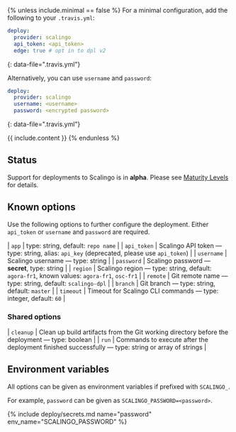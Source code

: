 {% unless include.minimal == false %}
For a minimal configuration, add the following to your `.travis.yml`:

```yaml
deploy:
  provider: scalingo
  api_token: <api_token>
  edge: true # opt in to dpl v2
```
{: data-file=".travis.yml"}

Alternatively, you can use `username` and `password`:

```yaml
deploy:
  provider: scalingo
  username: <username>
  password: <encrypted password>
```
{: data-file=".travis.yml"}


{{ include.content }}
{% endunless %}

## Status

Support for deployments to Scalingo is in **alpha**. Please see [Maturity Levels](/user/deployment-v2#maturity-levels) for details.
## Known options

Use the following options to further configure the deployment. Either `api_token` or `username` and `password` are required.

| `app` | type: string, default: `repo name` |
| `api_token` | Scalingo API token &mdash; type: string, alias: `api_key` (deprecated, please use `api_token`) |
| `username` | Scalingo username &mdash; type: string |
| `password` | Scalingo password &mdash; **secret**, type: string |
| `region` | Scalingo region &mdash; type: string, default: `agora-fr1`, known values: `agora-fr1`, `osc-fr1` |
| `remote` | Git remote name &mdash; type: string, default: `scalingo-dpl` |
| `branch` | Git branch &mdash; type: string, default: `master` |
| `timeout` | Timeout for Scalingo CLI commands &mdash; type: integer, default: `60` |

### Shared options

| `cleanup` | Clean up build artifacts from the Git working directory before the deployment &mdash; type: boolean |
| `run` | Commands to execute after the deployment finished successfully &mdash; type: string or array of strings |

## Environment variables

All options can be given as environment variables if prefixed with `SCALINGO_`.

For example, `password` can be given as `SCALINGO_PASSWORD=<password>`.

{% include deploy/secrets.md name="password" env_name="SCALINGO_PASSWORD" %}